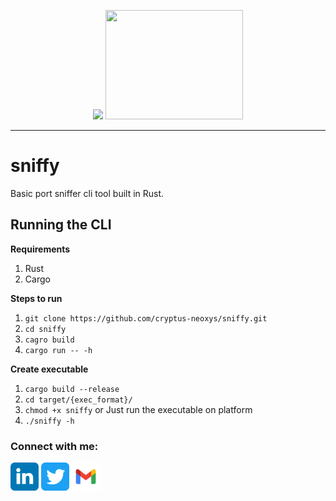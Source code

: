 <p align="center">
  <img height="175px" src="https://www.rust-lang.org/static/images/rust-logo-blk.svg" >
  <img height="175px" width="220px" src= https://user-images.githubusercontent.com/50591491/139567378-9cacb1f8-54c0-42c5-a8ed-5fffb65659a9.png >
  <hr>
</p>
  
# sniffy

Basic port sniffer cli tool built in Rust.

## Running the CLI
**Requirements**
1. Rust
2. Cargo

**Steps to run**
1. ```git clone https://github.com/cryptus-neoxys/sniffy.git```
2. ```cd sniffy```
3. ```cagro build```
4. ```cargo run -- -h```

**Create executable**
1. ```cargo build --release```
2. ```cd target/{exec_format}/```
3. ```chmod +x sniffy``` or Just run the executable on platform
4. ```./sniffy -h```

<!-- !TODO -->
<!-- Add Usage -->

### Connect with me:
<a href ="https://linkedin.com/in/cryptus_neoxys" target='blank'> <img src=https://github.com/edent/SuperTinyIcons/blob/master/images/svg/linkedin.svg height='45' weight='45'/></a>
<a href ="https://twitter.com/cryptus_neoxys" target='blank'> <img src=https://github.com/edent/SuperTinyIcons/blob/master/images/svg/twitter.svg height='45' weight='45'/></a>
<a href ="mailto:sharma.dev4242@gmail.com" target='blank'> <img src="https://github.com/edent/SuperTinyIcons/blob/master/images/svg/gmail.svg" height='45' weight='45'/></a>


